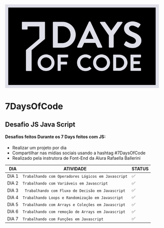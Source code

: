 ![alt text](https://raw.githubusercontent.com/riandeoliveira/LinkedInClone/c5cfa878ec23ae6d9971b44a6d484b8310bb0188/.github/header.svg)


# 7DaysOfCode
## Desafio JS Java Script

#### Desafios feitos Durante os 7 Days feitos com JS:
- Realizar um projeto por dia
- Compartilhar nas mídias sociais usando a hashtag #7DaysOfCode
- Realizado pela instrutora de Font-End da Alura Rafaella Ballerini



|  DIA   |                               ATIVIDADE              |STATUS            |
|--------|------------------------------------------------------|------------------|
|DIA 1   |`Trabalhando com Operadores Lógicos em Javascript`    |:white_check_mark:|
|DIA 2   |`Trabalhando com Variáveis em Javascript`             |:white_check_mark:|
|DIA 3   |` Trabalhando com Fluxo de Decisão em Javascript`     |:white_check_mark:|
|DIA 4   |`Trabalhando Loops e Randomização em Javascript`      |:white_check_mark:|
|DIA 5   |`Trabalhando com Arrays e Coleções em Javascript`     |:white_check_mark:|
|DIA 6   |`Trabalhando com remoção de Arrays em Javascript`     |:white_check_mark:|
|DIA 7   |`Trabalhando com Funções em Javascript`               |:white_check_mark:|
